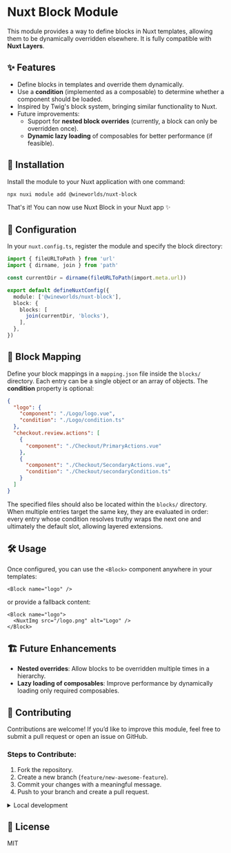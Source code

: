 # Nuxt Block Module

This module provides a way to define blocks in Nuxt templates, allowing them to be dynamically overridden elsewhere. It is fully compatible with **Nuxt Layers**.

## ✨ Features

- Define blocks in templates and override them dynamically.
- Use a **condition** (implemented as a composable) to determine whether a component should be loaded.
- Inspired by Twig's block system, bringing similar functionality to Nuxt.
- Future improvements:
  - Support for **nested block overrides** (currently, a block can only be overridden once).
  - **Dynamic lazy loading** of composables for better performance (if feasible).

## 🚀 Installation

Install the module to your Nuxt application with one command:

```sh
npx nuxi module add @wineworlds/nuxt-block
```

That's it! You can now use Nuxt Block in your Nuxt app ✨

## 🔧 Configuration

In your `nuxt.config.ts`, register the module and specify the block directory:

```ts
import { fileURLToPath } from 'url'
import { dirname, join } from 'path'

const currentDir = dirname(fileURLToPath(import.meta.url))

export default defineNuxtConfig({
  module: ['@wineworlds/nuxt-block'],
  block: {
    blocks: [
      join(currentDir, 'blocks'),
    ],
  },
})
```

## 📂 Block Mapping

Define your block mappings in a `mapping.json` file inside the `blocks/` directory. Each entry can be a single object or an array of objects. The **condition** property is optional:

```json
{
  "logo": {
    "component": "./Logo/logo.vue",
    "condition": "./Logo/condition.ts"
  },
  "checkout.review.actions": [
    {
      "component": "./Checkout/PrimaryActions.vue"
    },
    {
      "component": "./Checkout/SecondaryActions.vue",
      "condition": "./Checkout/secondaryCondition.ts"
    }
  ]
}
```

The specified files should also be located within the `blocks/` directory. When multiple entries target the same key, they are evaluated in order: every entry whose condition resolves truthy wraps the next one and ultimately the default slot, allowing layered extensions.

## 🛠 Usage

Once configured, you can use the `<Block>` component anywhere in your templates:

```vue
<Block name="logo" />
```

or provide a fallback content:

```vue
<Block name="logo">
  <NuxtImg src="/logo.png" alt="Logo" />
</Block>
```

## 🏗 Future Enhancements

- **Nested overrides**: Allow blocks to be overridden multiple times in a hierarchy.
- **Lazy loading of composables**: Improve performance by dynamically loading only required composables.

## 🤝 Contributing

Contributions are welcome! If you’d like to improve this module, feel free to submit a pull request or open an issue on GitHub.

### Steps to Contribute:
1. Fork the repository.
2. Create a new branch (`feature/new-awesome-feature`).
3. Commit your changes with a meaningful message.
4. Push to your branch and create a pull request.

<details>
  <summary>Local development</summary>
  
  ```bash
  # Install dependencies
  pnpm install
  
  # Generate type stubs
  pnpm dev:prepare
  
  # Develop with the playground
  pnpm dev
  
  # Build the playground
  pnpm dev:build
  
  # Run ESLint
  pnpm lint
  
  # Run Vitest
  pnpm test
  pnpm test:watch
  
  # Release new version
  pnpm release
  ```

</details>

## 📜 License

MIT
